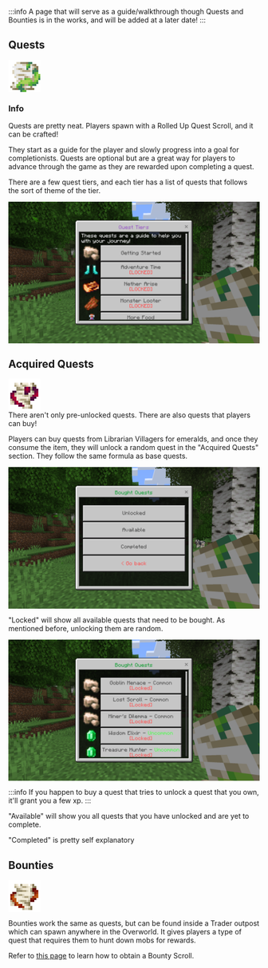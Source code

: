 :::info
A page that will serve as a guide/walkthrough though Quests and Bounties is in the works, and will be added at a later date!
:::

## Quests
<div style="display: flex; align-items: center;">
  <img src="/Main/assets/bounty_paper_open.png" alt="Example Image" width="64">
</div>

### Info
Quests are pretty neat. Players spawn with a Rolled Up Quest Scroll, and it can be crafted!

 They start as a guide for the player and slowly progress into a goal for completionists. Quests are optional but are a great way for players to advance through the game as they are rewarded upon completing a quest.

There are a few quest tiers, and each tier has a list of quests that follows the sort of theme of the tier.
<div style="display: flex; align-items: center;">
  <img src="/Main/assets/quests/quest_tiers.png" alt="Example Image">
</div>

## Acquired Quests
<div style="display: flex; align-items: center;">
  <img src="/Main/assets/bought_quest.png" alt="Example Image" width="64">
</div>
There aren't only pre-unlocked quests. There are also quests that players can buy!

Players can buy quests from Librarian Villagers for emeralds, and once they consume the item, they will unlock a random quest in the "Acquired Quests" section. They follow the same formula as base quests.
<div style="display: flex; align-items: center;">
  <img src="/Main/assets/quests/bought_menu.png" alt="Example Image">
</div>

"Locked" will show all available quests that need to be bought. As mentioned before, unlocking them are random.

<div style="display: flex; align-items: center;">
  <img src="/Main/assets/quests/bought_quests.png" alt="Example Image">
</div>

:::info
If you happen to buy a quest that tries to unlock a quest that you own, it'll grant you a few xp.
:::

"Available" will show you all quests that you have unlocked and are yet to complete.

"Completed" is pretty self explanatory

## Bounties
<div style="display: flex; align-items: center;">
  <img src="/Main/assets/bounty_scroll_open.png" alt="Example Image" width="64">
</div>

Bounties work the same as quests, but can be found inside a Trader outpost which can spawn anywhere in the Overworld. It gives players a type of quest that requires them to hunt down mobs for rewards.

Refer to [this page](https://poggy.org/Main/Wiki/blocks.html#bounty-board) to learn how to obtain a Bounty Scroll.
